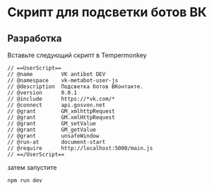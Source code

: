 # Скрипт для подсветки ботов ВК

## Разработка
Вставьте следующий скрипт в Tempermonkey
```
// ==UserScript==
// @name         VK antibot DEV
// @namespace    vk-metabot-user-js
// @description  Подсветка ботов ВКонтакте.
// @version      0.0.1
// @include      https://*vk.com/*
// @connect      api.gosvon.net
// @grant        GM_xmlhttpRequest
// @grant        GM.xmlHttpRequest
// @grant        GM_setValue
// @grant        GM_getValue
// @grant        unsafeWindow
// @run-at       document-start
// @require      http://localhost:5000/main.js
// ==/UserScript==
```

затем запустите

`npm run dev`
